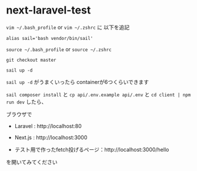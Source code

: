 # next-laravel-test

`vim ~/.bash_profile` or `vim ~/.zshrc` に 以下を追記

`alias sail='bash vendor/bin/sail'`

`source ~/.bash_profile` or `source ~/.zshrc`

`git checkout master`

`sail up -d`


`sail up -d` がうまくいったら containerが6つくらいできます

`sail composer install` と `cp api/.env.example api/.env` と `cd client | npm run dev`  したら、

ブラウザで

- Laravel :  http://localhost:80

- Next.js : http://localhost:3000

- テスト用で作ったfetch投げるページ：http://localhost:3000/hello

を開いてみてください
